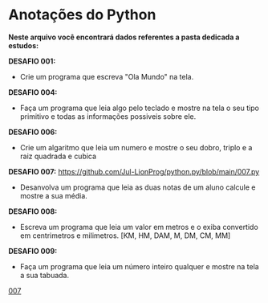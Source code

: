 # Anotações do Python #

**Neste arquivo você encontrará dados referentes a pasta dedicada a estudos:**

**DESAFIO 001:**
   * Crie um programa que escreva "Ola Mundo" na tela.

**DESAFIO 004:**
   * Faça um programa que leia algo pelo teclado e mostre na tela o seu tipo primitivo e todas as informações possiveis sobre ele.

**DESAFIO 006:**
   * Crie um algaritmo que leia um numero e mostre o seu dobro, triplo e a raiz quadrada e cubica

**DESAFIO 007:** https://github.com/Jul-LionProg/python.py/blob/main/007.py  <link rel="#" href="007">
   * Desanvolva um programa que leia as duas notas de um aluno calcule e mostre a sua média.

**DESAFIO 008:**
   * Escreva um programa que leia um valor em metros e o exiba convertido em centrimetros e milimetros. [KM, HM, DAM, M, DM, CM, MM]

**DESAFIO  009:**
   * Faça um programa que leia um número inteiro qualquer e mostre na tela a sua tabuada.


<a href="#">007</a>
